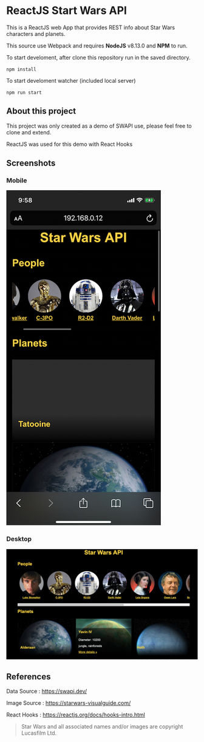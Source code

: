# ReactJS Start Wars API

This is a ReactJS web App that provides REST info about Star Wars characters and planets.

This source use Webpack and requires **NodeJS** v8.13.0 and **NPM** to run.

To start develoment, after clone this repository run in the saved directory.

```
npm install
```

To start develoment watcher (included local server)

```
npm run start
```

## About this project

This project was only created as a demo of SWAPI use, please feel free to clone and extend.

ReactJS was used for this demo with React Hooks


## Screenshots

### Mobile 
![mobile view](./docs/mobile.png "Mobile view")

### Desktop 
![desktop view](./docs/desktop.png "Desktop view")


## References

Data Source : https://swapi.dev/ 

Image Source : https://starwars-visualguide.com/

React Hooks : https://reactjs.org/docs/hooks-intro.html


> Star Wars and all associated names and/or images are copyright Lucasfilm Ltd.